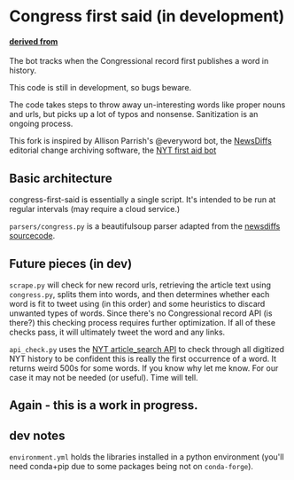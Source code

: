 # Congress first said (in development)

#### [derived from](https://maxbittker.github.io/nyt-first-said/)

The bot tracks when the Congressional record first publishes a word in history.

This code is still in development, so bugs beware.

The code takes steps to throw away un-interesting words like proper nouns and urls, but picks up a lot of typos and nonsense. Sanitization is an ongoing process.

This fork is inspired by Allison Parrish's @everyword bot, the [NewsDiffs](http://newsdiffs.org/about/) editorial change archiving software, the [NYT first aid bot](https://maxbittker.github.io/nyt-first-said/)

## Basic architecture

congress-first-said is essentially a single script. It's intended to be run at regular intervals (may require a cloud service.)

`parsers/congress.py` is a beautifulsoup parser adapted from the [newsdiffs sourcecode](https://github.com/ecprice/newsdiffs). 

## Future pieces (in dev)
`scrape.py` will check for new record urls, retrieving the article text using `congress.py`, splits them into words, and then determines whether each word is fit to tweet using (in this order) and some heuristics to discard unwanted types of words. Since there's no Congressional record API (is there?) this checking process requires further optimization. If all of these checks pass, it will ultimately tweet the word and any links.

`api_check.py` uses the [NYT article_search API](https://developer.nytimes.com/) to check through all digitized NYT history to be confident this is really the first occurrence of a word. It returns weird 500s for some words. If you know why let me know. For our case it may not be needed (or useful). Time will tell.

## Again - this is a work in progress.

## dev notes

`environment.yml` holds the libraries installed in a python environment (you'll need conda+pip due to some packages being not on `conda-forge`).